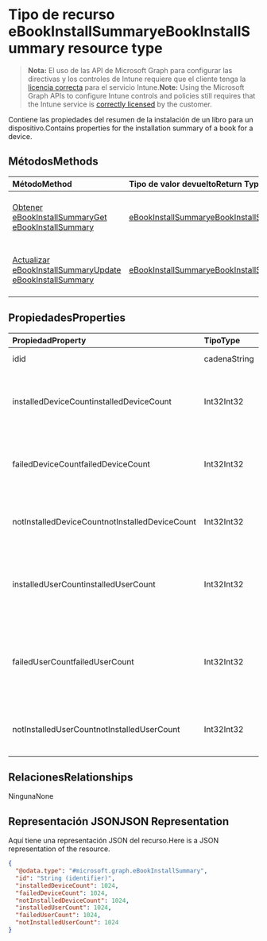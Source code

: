 # <a name="ebookinstallsummary-resource-type"></a><span data-ttu-id="24fab-101">Tipo de recurso eBookInstallSummary</span><span class="sxs-lookup"><span data-stu-id="24fab-101">eBookInstallSummary resource type</span></span>

> <span data-ttu-id="24fab-102">**Nota:** El uso de las API de Microsoft Graph para configurar las directivas y los controles de Intune requiere que el cliente tenga la [licencia correcta](https://go.microsoft.com/fwlink/?linkid=839381) para el servicio Intune.</span><span class="sxs-lookup"><span data-stu-id="24fab-102">**Note:** Using the Microsoft Graph APIs to configure Intune controls and policies still requires that the Intune service is [correctly licensed](https://go.microsoft.com/fwlink/?linkid=839381) by the customer.</span></span>

<span data-ttu-id="24fab-103">Contiene las propiedades del resumen de la instalación de un libro para un dispositivo.</span><span class="sxs-lookup"><span data-stu-id="24fab-103">Contains properties for the installation summary of a book for a device.</span></span>
## <a name="methods"></a><span data-ttu-id="24fab-104">Métodos</span><span class="sxs-lookup"><span data-stu-id="24fab-104">Methods</span></span>
|<span data-ttu-id="24fab-105">Método</span><span class="sxs-lookup"><span data-stu-id="24fab-105">Method</span></span>|<span data-ttu-id="24fab-106">Tipo de valor devuelto</span><span class="sxs-lookup"><span data-stu-id="24fab-106">Return Type</span></span>|<span data-ttu-id="24fab-107">Descripción</span><span class="sxs-lookup"><span data-stu-id="24fab-107">Description</span></span>|
|:---|:---|:---|
|[<span data-ttu-id="24fab-108">Obtener eBookInstallSummary</span><span class="sxs-lookup"><span data-stu-id="24fab-108">Get eBookInstallSummary</span></span>](../api/intune_books_ebookinstallsummary_get.md)|[<span data-ttu-id="24fab-109">eBookInstallSummary</span><span class="sxs-lookup"><span data-stu-id="24fab-109">eBookInstallSummary</span></span>](../resources/intune_books_ebookinstallsummary.md)|<span data-ttu-id="24fab-110">Lea las propiedades y las relaciones del objeto [eBookInstallSummary](../resources/intune_books_ebookinstallsummary.md).</span><span class="sxs-lookup"><span data-stu-id="24fab-110">Read properties and relationships of [plannerTaskDetails](../resources/intune_books_ebookinstallsummary.md) object.</span></span>|
|[<span data-ttu-id="24fab-111">Actualizar eBookInstallSummary</span><span class="sxs-lookup"><span data-stu-id="24fab-111">Update eBookInstallSummary</span></span>](../api/intune_books_ebookinstallsummary_update.md)|[<span data-ttu-id="24fab-112">eBookInstallSummary</span><span class="sxs-lookup"><span data-stu-id="24fab-112">eBookInstallSummary</span></span>](../resources/intune_books_ebookinstallsummary.md)|<span data-ttu-id="24fab-113">Actualice las propiedades de un objeto [eBookInstallSummary](../resources/intune_books_ebookinstallsummary.md).</span><span class="sxs-lookup"><span data-stu-id="24fab-113">Update the properties of a [calendar](../resources/intune_books_ebookinstallsummary.md) object.</span></span>|

## <a name="properties"></a><span data-ttu-id="24fab-114">Propiedades</span><span class="sxs-lookup"><span data-stu-id="24fab-114">Properties</span></span>
|<span data-ttu-id="24fab-115">Propiedad</span><span class="sxs-lookup"><span data-stu-id="24fab-115">Property</span></span>|<span data-ttu-id="24fab-116">Tipo</span><span class="sxs-lookup"><span data-stu-id="24fab-116">Type</span></span>|<span data-ttu-id="24fab-117">Descripción</span><span class="sxs-lookup"><span data-stu-id="24fab-117">Description</span></span>|
|:---|:---|:---|
|<span data-ttu-id="24fab-118">id</span><span class="sxs-lookup"><span data-stu-id="24fab-118">id</span></span>|<span data-ttu-id="24fab-119">cadena</span><span class="sxs-lookup"><span data-stu-id="24fab-119">String</span></span>|<span data-ttu-id="24fab-120">Clave de la entidad.</span><span class="sxs-lookup"><span data-stu-id="24fab-120">Key of the setting.</span></span>|
|<span data-ttu-id="24fab-121">installedDeviceCount</span><span class="sxs-lookup"><span data-stu-id="24fab-121">installedDeviceCount</span></span>|<span data-ttu-id="24fab-122">Int32</span><span class="sxs-lookup"><span data-stu-id="24fab-122">Int32</span></span>|<span data-ttu-id="24fab-123">Número de dispositivos que han instalado correctamente este libro.</span><span class="sxs-lookup"><span data-stu-id="24fab-123">Number of Devices that have successfully installed this book.</span></span>|
|<span data-ttu-id="24fab-124">failedDeviceCount</span><span class="sxs-lookup"><span data-stu-id="24fab-124">failedDeviceCount</span></span>|<span data-ttu-id="24fab-125">Int32</span><span class="sxs-lookup"><span data-stu-id="24fab-125">Int32</span></span>|<span data-ttu-id="24fab-126">Número de dispositivos que no han podido instalar este libro.</span><span class="sxs-lookup"><span data-stu-id="24fab-126">Number of Devices that have failed to install this book.</span></span>|
|<span data-ttu-id="24fab-127">notInstalledDeviceCount</span><span class="sxs-lookup"><span data-stu-id="24fab-127">notInstalledDeviceCount</span></span>|<span data-ttu-id="24fab-128">Int32</span><span class="sxs-lookup"><span data-stu-id="24fab-128">Int32</span></span>|<span data-ttu-id="24fab-129">Número de dispositivos que no han instalado este libro.</span><span class="sxs-lookup"><span data-stu-id="24fab-129">Number of Devices that does not have this book installed.</span></span>|
|<span data-ttu-id="24fab-130">installedUserCount</span><span class="sxs-lookup"><span data-stu-id="24fab-130">installedUserCount</span></span>|<span data-ttu-id="24fab-131">Int32</span><span class="sxs-lookup"><span data-stu-id="24fab-131">Int32</span></span>|<span data-ttu-id="24fab-132">Número de usuarios cuyos dispositivos al completo han instalado este libro.</span><span class="sxs-lookup"><span data-stu-id="24fab-132">Number of Users whose devices have all succeeded to install this book.</span></span>|
|<span data-ttu-id="24fab-133">failedUserCount</span><span class="sxs-lookup"><span data-stu-id="24fab-133">failedUserCount</span></span>|<span data-ttu-id="24fab-134">Int32</span><span class="sxs-lookup"><span data-stu-id="24fab-134">Int32</span></span>|<span data-ttu-id="24fab-135">Número de usuarios que tienen 1 o más dispositivos que no han podido instalar este libro.</span><span class="sxs-lookup"><span data-stu-id="24fab-135">Number of Users that have 1 or more device that failed to install this book.</span></span>|
|<span data-ttu-id="24fab-136">notInstalledUserCount</span><span class="sxs-lookup"><span data-stu-id="24fab-136">notInstalledUserCount</span></span>|<span data-ttu-id="24fab-137">Int32</span><span class="sxs-lookup"><span data-stu-id="24fab-137">Int32</span></span>|<span data-ttu-id="24fab-138">Número de usuarios que no han instalado este libro.</span><span class="sxs-lookup"><span data-stu-id="24fab-138">Number of Users that did not install this book.</span></span>|

## <a name="relationships"></a><span data-ttu-id="24fab-139">Relaciones</span><span class="sxs-lookup"><span data-stu-id="24fab-139">Relationships</span></span>
<span data-ttu-id="24fab-140">Ninguna</span><span class="sxs-lookup"><span data-stu-id="24fab-140">None</span></span>
## <a name="json-representation"></a><span data-ttu-id="24fab-141">Representación JSON</span><span class="sxs-lookup"><span data-stu-id="24fab-141">JSON Representation</span></span>
<span data-ttu-id="24fab-142">Aquí tiene una representación JSON del recurso.</span><span class="sxs-lookup"><span data-stu-id="24fab-142">Here is a JSON representation of the resource.</span></span>
<!-- {
  "blockType": "resource",
  "keyProperty": "id",
  "@odata.type": "microsoft.graph.eBookInstallSummary"
}
-->
``` json
{
  "@odata.type": "#microsoft.graph.eBookInstallSummary",
  "id": "String (identifier)",
  "installedDeviceCount": 1024,
  "failedDeviceCount": 1024,
  "notInstalledDeviceCount": 1024,
  "installedUserCount": 1024,
  "failedUserCount": 1024,
  "notInstalledUserCount": 1024
}
```



